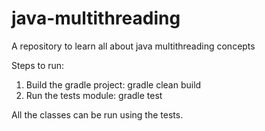 # java-multithreading
A repository to learn all about java multithreading concepts

Steps to run:
1. Build the gradle project: gradle clean build
2. Run the tests module: gradle test

All the classes can be run using the tests.
